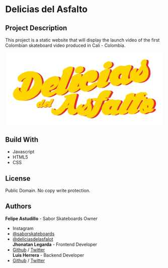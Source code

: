 # Delicias del Asfalto

## Project Description

This project is a static website that will display the launch video of the first Colombian skateboard video produced in Cali - Colombia.

![alt text](web_static/static/images/delicias_fondo.png)

## Build With

* Javascript
* HTML5
* CSS

## License

Public Domain. No copy write protection.

## Authors

**Felipe Astudillo** - Sabor Skateboards Owner
- Instagram
 - [@saborskateboards](https://www.instagram.com/saborskateboards/?hl=en)
 - [@deliciasdelasfalot](https://www.instagram.com/deliciasdelasfalto/?hl=en)  
**Jhonatan Legarda** - Frontend Developer  
 - [Github](https://github.com/steven-cruz) / [Twitter](https://twitter.com/JhonatanLegarda)  
**Luis Herrera** - Backend Developer  
 - [Github](https://github.com/lh1008) / [Twitter](https://twitter.com/lh1008)
